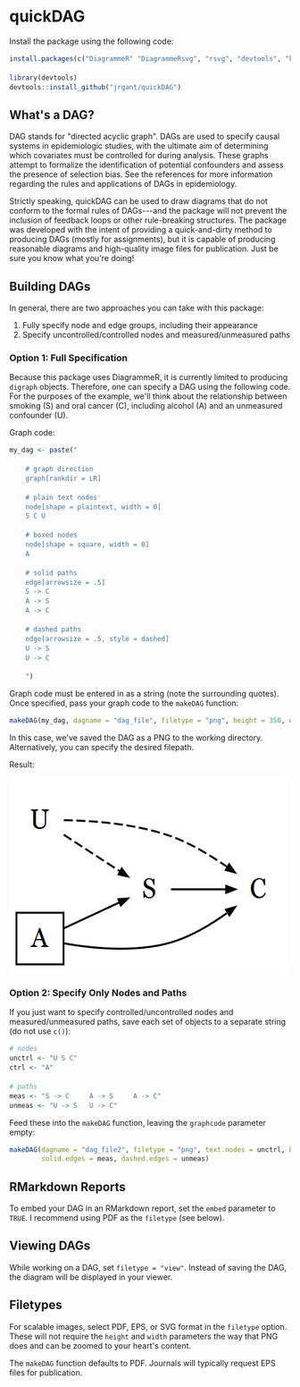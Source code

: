 
<!-- README.md is generated from README.Rmd. Please edit that file -->
quickDAG
========

Install the package using the following code:

``` r
install.packages(c("DiagrammeR" "DiagrammeRsvg", "rsvg", "devtools", "knitr"))

library(devtools)
devtools::install_github("jrgant/quickDAG")
```

What's a DAG?
-------------

DAG stands for "directed acyclic graph". DAGs are used to specify causal systems in epidemiologic studies, with the ultimate aim of determining which covariates must be controlled for during analysis. These graphs attempt to formalize the identification of potential confounders and assess the presence of selection bias. See the references for more information regarding the rules and applications of DAGs in epidemiology.

Strictly speaking, quickDAG can be used to draw diagrams that do not conform to the formal rules of DAGs---and the package will not prevent the inclusion of feedback loops or other rule-breaking structures. The package was developed with the intent of providing a quick-and-dirty method to producing DAGs (mostly for assignments), but it is capable of producing reasonable diagrams and high-quality image files for publication. Just be sure you know what you're doing!

Building DAGs
-------------

In general, there are two approaches you can take with this package:

1.  Fully specify node and edge groups, including their appearance
2.  Specify uncontrolled/controlled nodes and measured/unmeasured paths

### Option 1: Full Specification

Because this package uses DiagrammeR, it is currently limited to producing `digraph` objects. Therefore, one can specify a DAG using the following code. For the purposes of the example, we'll think about the relationship between smoking (S) and oral cancer (C), including alcohol (A) and an unmeasured confounder (U).

Graph code:

``` r
my_dag <- paste("

    # graph direction
    graph[rankdir = LR]
    
    # plain text nodes
    node[shape = plaintext, width = 0]
    S C U
    
    # boxed nodes
    node[shape = square, width = 0]
    A

    # solid paths 
    edge[arrowsize = .5]
    S -> C
    A -> S
    A -> C

    # dashed paths
    edge[arrowsize = .5, style = dashed]
    U -> S
    U -> C
    
    ")
```

Graph code must be entered in as a string (note the surrounding quotes). Once specified, pass your graph code to the `makeDAG` function:

``` r
makeDAG(my_dag, dagname = "dag_file", filetype = "png", height = 350, width = 500)
```

In this case, we've saved the DAG as a PNG to the working directory. Alternatively, you can specify the desired filepath.

Result:

<img src="readme_images/dag_file.png" width="500" />

### Option 2: Specify Only Nodes and Paths

If you just want to specify controlled/uncontrolled nodes and measured/unmeasured paths, save each set of objects to a separate string (do not use `c()`):

``` r
# nodes
unctrl <- "U S C"
ctrl <- "A"

# paths
meas <- "S -> C     A -> S     A -> C"
unmeas <- "U -> S   U -> C"
```

Feed these into the `makeDAG` function, leaving the `graphcode` parameter empty:

``` r
makeDAG(dagname = "dag_file2", filetype = "png", text.nodes = unctrl, box.nodes = ctrl,
        solid.edges = meas, dashed.edges = unmeas)
```

RMarkdown Reports
-----------------

To embed your DAG in an RMarkdown report, set the `embed` parameter to `TRUE`. I recommend using PDF as the `filetype` (see below).

Viewing DAGs
------------

While working on a DAG, set `filetype = "view"`. Instead of saving the DAG, the diagram will be displayed in your viewer.

Filetypes
---------

For scalable images, select PDF, EPS, or SVG format in the `filetype` option. These will not require the `height` and `width` parameters the way that PNG does and can be zoomed to your heart's content.

The `makeDAG` function defaults to PDF. Journals will typically request EPS files for publication.
